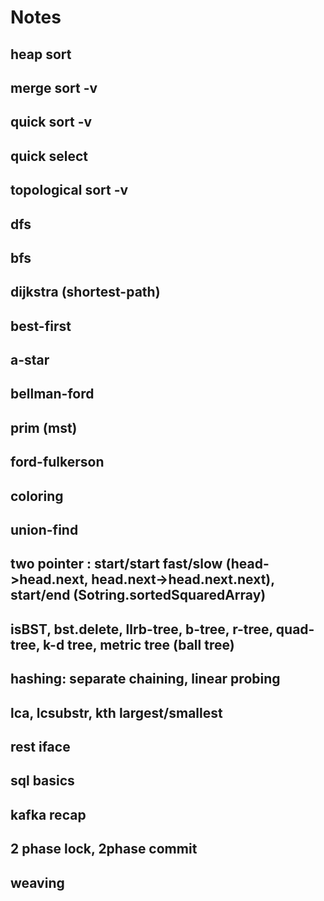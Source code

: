 # Notes

## heap sort
## merge sort -v
## quick sort -v
## quick select
## topological sort -v
## dfs
## bfs
## dijkstra (shortest-path)
## best-first
## a-star
## bellman-ford
## prim (mst)
## ford-fulkerson
## coloring
## union-find

## two pointer : start/start fast/slow (head->head.next, head.next->head.next.next), start/end (Sotring.sortedSquaredArray)
## isBST, bst.delete, llrb-tree, b-tree, r-tree, quad-tree, k-d tree, metric tree (ball tree) 
## hashing: separate chaining, linear probing
## lca, lcsubstr, kth largest/smallest

## rest iface
## sql basics
## kafka recap

## 2 phase lock, 2phase commit
## weaving